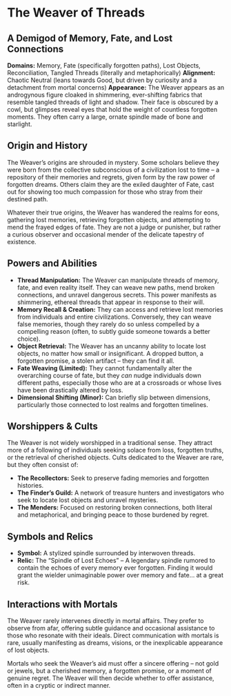# The Weaver of Threads

## A Demigod of Memory, Fate, and Lost Connections

**Domains:** Memory, Fate (specifically forgotten paths), Lost Objects, Reconciliation, Tangled Threads (literally and metaphorically)
**Alignment:** Chaotic Neutral (leans towards Good, but driven by curiosity and a detachment from mortal concerns)
**Appearance:** The Weaver appears as an androgynous figure cloaked in shimmering, ever-shifting fabrics that resemble tangled threads of light and shadow. Their face is obscured by a cowl, but glimpses reveal eyes that hold the weight of countless forgotten moments. They often carry a large, ornate spindle made of bone and starlight.

## Origin and History

The Weaver’s origins are shrouded in mystery. Some scholars believe they were born from the collective subconscious of a civilization lost to time – a repository of their memories and regrets, given form by the raw power of forgotten dreams. Others claim they are the exiled daughter of Fate, cast out for showing too much compassion for those who stray from their destined path.

Whatever their true origins, the Weaver has wandered the realms for eons, gathering lost memories, retrieving forgotten objects, and attempting to mend the frayed edges of fate. They are not a judge or punisher, but rather a curious observer and occasional mender of the delicate tapestry of existence.

## Powers and Abilities

*   **Thread Manipulation:** The Weaver can manipulate threads of memory, fate, and even reality itself. They can weave new paths, mend broken connections, and unravel dangerous secrets. This power manifests as shimmering, ethereal threads that appear in response to their will.
*   **Memory Recall & Creation:** They can access and retrieve lost memories from individuals and entire civilizations. Conversely, they can weave false memories, though they rarely do so unless compelled by a compelling reason (often, to subtly guide someone towards a better choice).
*   **Object Retrieval:**  The Weaver has an uncanny ability to locate lost objects, no matter how small or insignificant. A dropped button, a forgotten promise, a stolen artifact – they can find it all.
*   **Fate Weaving (Limited):** They cannot fundamentally alter the overarching course of fate, but they *can* nudge individuals down different paths, especially those who are at a crossroads or whose lives have been drastically altered by loss.
*   **Dimensional Shifting (Minor):** Can briefly slip between dimensions, particularly those connected to lost realms and forgotten timelines.

## Worshippers & Cults

The Weaver is not widely worshipped in a traditional sense. They attract more of a following of individuals seeking solace from loss, forgotten truths, or the retrieval of cherished objects. Cults dedicated to the Weaver are rare, but they often consist of:

*   **The Recollectors:** Seek to preserve fading memories and forgotten histories.
*   **The Finder’s Guild:** A network of treasure hunters and investigators who seek to locate lost objects and unravel mysteries.
*   **The Menders:** Focused on restoring broken connections, both literal and metaphorical, and bringing peace to those burdened by regret.

## Symbols and Relics

*   **Symbol:** A stylized spindle surrounded by interwoven threads.
*   **Relic:** The “Spindle of Lost Echoes” – A legendary spindle rumored to contain the echoes of every memory ever forgotten.  Finding it would grant the wielder unimaginable power over memory and fate… at a great risk.

## Interactions with Mortals

The Weaver rarely intervenes directly in mortal affairs. They prefer to observe from afar, offering subtle guidance and occasional assistance to those who resonate with their ideals. Direct communication with mortals is rare, usually manifesting as dreams, visions, or the inexplicable appearance of lost objects.

Mortals who seek the Weaver’s aid must offer a sincere offering – not gold or jewels, but a cherished memory, a forgotten promise, or a moment of genuine regret. The Weaver will then decide whether to offer assistance, often in a cryptic or indirect manner.